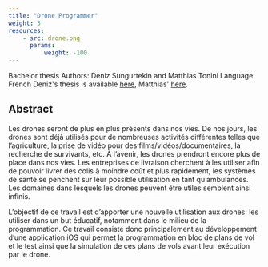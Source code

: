 ```yaml
---
title: "Drone Programmer"
weight: 3
resources:
    - src: drone.png
      params:
          weight: -100
---
```


Bachelor thesis
Authors: Deniz Sungurtekin and Matthias Tonini
Language: French 
Deniz's thesis is available [here](/team-smv/projects/TravailDeBachelor_SungurtekinDeniz.pdf), Matthias' [here](/team-smv/projects/TravailDeBachelor_ToniniMathias.pdf).

## Abstract

Les drones seront de plus en plus présents dans nos vies. De nos jours, les drones sont déjà utilisés pour de nombreuses activités différentes telles que l’agriculture, la prise de vidéo pour des films/vidéos/documentaires, la recherche de survivants, etc. 
À l’avenir, les drones prendront encore plus de place dans nos vies. Les entreprises de livraison cherchent à les utiliser afin de pouvoir livrer des colis à moindre coût et plus rapidement, les systèmes de santé se penchent sur leur possible utilisation en tant qu’ambulances. 
Les domaines dans lesquels les drones peuvent être utiles semblent ainsi infinis.

L’objectif de ce travail est d’apporter une nouvelle utilisation aux drones: les utiliser dans un but éducatif, notamment dans le milieu de la programmation. 
Ce travail consiste donc principalement au développement d’une application iOS qui permet la programmation en bloc de plans de vol et le test ainsi que la simulation de ces plans de vols avant leur exécution par le drone.
